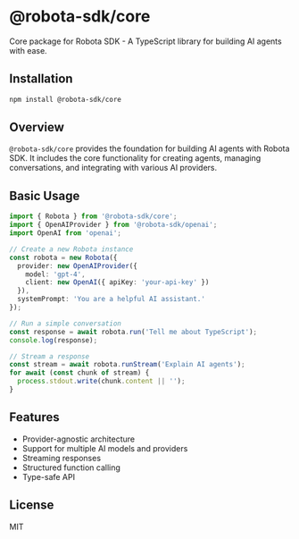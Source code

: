# @robota-sdk/core

Core package for Robota SDK - A TypeScript library for building AI agents with ease.

## Installation

```bash
npm install @robota-sdk/core
```

## Overview

`@robota-sdk/core` provides the foundation for building AI agents with Robota SDK. It includes the core functionality for creating agents, managing conversations, and integrating with various AI providers.

## Basic Usage

```typescript
import { Robota } from '@robota-sdk/core';
import { OpenAIProvider } from '@robota-sdk/openai';
import OpenAI from 'openai';

// Create a new Robota instance
const robota = new Robota({
  provider: new OpenAIProvider({
    model: 'gpt-4',
    client: new OpenAI({ apiKey: 'your-api-key' })
  }),
  systemPrompt: 'You are a helpful AI assistant.'
});

// Run a simple conversation
const response = await robota.run('Tell me about TypeScript');
console.log(response);

// Stream a response
const stream = await robota.runStream('Explain AI agents');
for await (const chunk of stream) {
  process.stdout.write(chunk.content || '');
}
```

## Features

- Provider-agnostic architecture
- Support for multiple AI models and providers
- Streaming responses
- Structured function calling
- Type-safe API

## License

MIT 